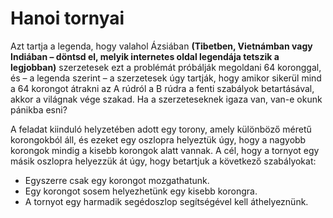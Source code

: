 # Hanoi tornyai

Azt tartja a legenda, hogy valahol Ázsiában **(Tibetben, Vietnámban vagy Indiában – döntsd el, melyik internetes oldal legendája tetszik a legjobban)** szerzetesek ezt a problémát próbálják megoldani 64 koronggal, és – a legenda szerint – a szerzetesek úgy tartják, hogy amikor sikerül mind a 64 korongot átrakni az A rúdról a B rúdra a fenti szabályok betartásával, akkor a világnak vége szakad. Ha a szerzeteseknek igaza van, van-e okunk pánikba esni?

A feladat kiinduló helyzetében adott egy torony, amely különböző méretű korongokból áll, és ezeket egy oszlopra helyeztük úgy, hogy a nagyobb korongok mindig a kisebb korongok alatt vannak. A cél, hogy a tornyot egy másik oszlopra helyezzük át úgy, hogy betartjuk a következő szabályokat:

- Egyszerre csak egy korongot mozgathatunk.
- Egy korongot sosem helyezhetünk egy kisebb korongra.
- A tornyot egy harmadik segédoszlop segítségével kell áthelyeznünk.